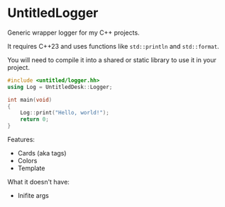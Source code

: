 # UntitledLogger

Generic wrapper logger for my C++ projects.

It requires C++23 and uses functions like `std::println` and `std::format`.

You will need to compile it into a shared or static library to use it in your project.

```cpp
#include <untitled/logger.hh>
using Log = UntitledDesk::Logger;

int main(void)
{
    Log::print("Hello, world!");
    return 0;
}
```

Features:
- Cards (aka tags)
- Colors
- Template

What it doesn't have:
- Inifite args